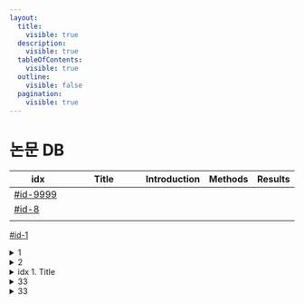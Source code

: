 ```yaml
---
layout:
  title:
    visible: true
  description:
    visible: true
  tableOfContents:
    visible: true
  outline:
    visible: false
  pagination:
    visible: true
---
```


# 논문 DB



<table data-full-width="false"><thead><tr><th width="121">idx</th><th width="185" align="center">Title</th><th align="center">Introduction</th><th align="center">Methods</th><th align="center">Results</th></tr></thead><tbody><tr><td><a data-mention href="summary.md#id-9999">#id-9999</a></td><td align="center"></td><td align="center"></td><td align="center"></td><td align="center"></td></tr><tr><td><a data-mention href="summary.md#id-8">#id-8</a></td><td align="center"></td><td align="center"></td><td align="center"></td><td align="center"></td></tr><tr><td></td><td align="center"></td><td align="center"></td><td align="center"></td><td align="center"></td></tr></tbody></table>

[#id-1](db.md#id-1 "mention")



<details>

<summary>1</summary>

### <mark style="color:purple;">\[Subscribe]</mark>

*

### <mark style="color:purple;">\[Introdution]</mark>

*

### <mark style="color:purple;">\[Methods]</mark>

* d
* d
* d

### <mark style="color:purple;">\[Results]</mark>

*

### <mark style="color:purple;">\[Links]</mark>

#### <mark style="color:blue;">Source(URL)</mark>

*

#### <mark style="color:blue;">Topic</mark>



#### <mark style="color:blue;">Related</mark>

*

#### <mark style="color:blue;">Ideas</mark>

*



</details>

<details>

<summary>2</summary>

### <mark style="color:purple;">\[Subscribe]</mark>

*

### <mark style="color:purple;">\[Introdution]</mark>

*

### <mark style="color:purple;">\[Methods]</mark>

* d
* d
* d

### <mark style="color:purple;">\[Results]</mark>

*

### <mark style="color:purple;">\[Links]</mark>

#### <mark style="color:blue;">Source(URL)</mark>

*

#### <mark style="color:blue;">Topic</mark>



#### <mark style="color:blue;">Related</mark>

*

#### <mark style="color:blue;">Ideas</mark>

*



</details>

<details>

<summary>idx 1. Title</summary>

### <mark style="color:purple;">\[Subscribe]</mark>

*

### <mark style="color:purple;">\[Introdution]</mark>

*

### <mark style="color:purple;">\[Methods]</mark>

* d
* d
* d

### <mark style="color:purple;">\[Results]</mark>

*

### <mark style="color:purple;">\[Links]</mark>

#### <mark style="color:blue;">Source(URL)</mark>

*

#### <mark style="color:blue;">Topic</mark>



#### <mark style="color:blue;">Related</mark>

*

#### <mark style="color:blue;">Ideas</mark>

*



</details>

<details>

<summary>33</summary>

### <mark style="color:purple;">\[Subscribe]</mark>

*

### <mark style="color:purple;">\[Introdution]</mark>

*

### <mark style="color:purple;">\[Methods]</mark>

* d
* d
* d

### <mark style="color:purple;">\[Results]</mark>

*

### <mark style="color:purple;">\[Links]</mark>

#### <mark style="color:blue;">Source(URL)</mark>

*

#### <mark style="color:blue;">Topic</mark>



#### <mark style="color:blue;">Related</mark>

*

#### <mark style="color:blue;">Ideas</mark>

*



</details>

<details>

<summary>33</summary>

### <mark style="color:purple;">\[Subscribe]</mark>

*

### <mark style="color:purple;">\[Introdution]</mark>

*

### <mark style="color:purple;">\[Methods]</mark>

* d
* d
* d

### <mark style="color:purple;">\[Results]</mark>

*

### <mark style="color:purple;">\[Links]</mark>

#### <mark style="color:blue;">Source(URL)</mark>

*

#### <mark style="color:blue;">Topic</mark>



#### <mark style="color:blue;">Related</mark>

*

#### <mark style="color:blue;">Ideas</mark>

*



</details>
